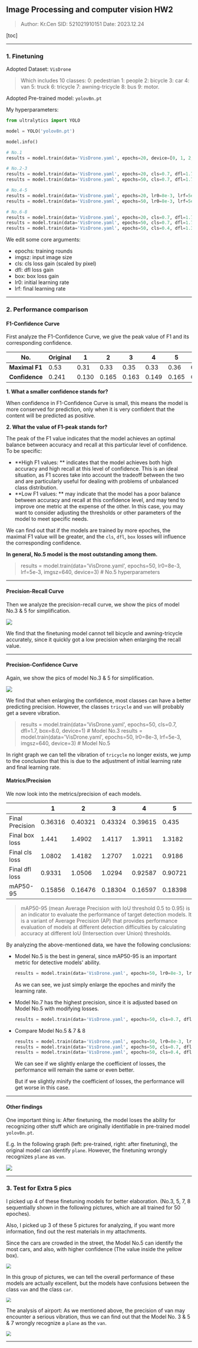 ## Image Processing and computer vision HW2

> Author: Kr.Cen
> SID: 521021910151
> Date: 2023.12.24

[toc]

---

### 1. Finetuning

Adopted Dataset: `VisDrone`

> Which includes 10 classes:   0: pedestrian  1: people  2: bicycle  3: car  4: van  5: truck  6: tricycle  7: awning-tricycle  8: bus  9: motor.

Adopted Pre-trained model: `yolov8n.pt`

My hyperparameters: 

~~~py
from ultralytics import YOLO

model = YOLO('yolov8n.pt')

model.info()

# No.1
results = model.train(data='VisDrone.yaml', epochs=20, device=[0, 1, 2, 3])

# No.2-3
results = model.train(data='VisDrone.yaml', epochs=20, cls=0.7, dfl=1.7, box=8.0, device=0)
results = model.train(data='VisDrone.yaml', epochs=50, cls=0.7, dfl=1.7, box=8.0, device=1)

# No.4-5
results = model.train(data='VisDrone.yaml', epochs=20, lr0=8e-3, lrf=5e-3, imgsz=640, device=2)
results = model.train(data='VisDrone.yaml', epochs=50, lr0=8e-3, lrf=5e-3, imgsz=640, device=3)

# No.6-8
results = model.train(data='VisDrone.yaml', epochs=20, cls=0.7, dfl=1.7, box=8.0, lr0=8e-3, lrf=5e-3, imgsz=640, device=0)
results = model.train(data='VisDrone.yaml', epochs=50, cls=0.7, dfl=1.7, box=8.0, lr0=8e-3, lrf=5e-3, imgsz=640, device=1)
results = model.train(data='VisDrone.yaml', epochs=50, cls=0.4, dfl=1.3, box=7.0, lr0=8e-3, lrf=5e-3, imgsz=640, device=0)
~~~

We edit some core arguments:

* epochs: training rounds
* imgsz: input image size
* cls: cls loss gain (scaled by pixel)
* dfl: dfl loss gain
* box: box loss gain
* lr0: initial learning rate
* lrf: final learning rate

---

### 2. Performance comparison

#### F1-Confidence Curve

First analyze the F1-Confidence Curve, we give the peak value of F1 and its corresponding confidence.

| No.            | Original | 1     | 2     | 3     | 4     | 5     | 6     | 7     | 8     |
| -------------- | -------- | ----- | ----- | ----- | ----- | ----- | ----- | ----- | ----- |
| **Maximal F1** | 0.53     | 0.31  | 0.33  | 0.35  | 0.33  | 0.36  | 0.33  | 0.36  | 0.35  |
| **Confidence** | 0.241    | 0.130 | 0.165 | 0.163 | 0.149 | 0.165 | 0.147 | 0.159 | 0.153 |

**1. What a smaller confidence stands for?**

When confidence in F1-Confidence Curve is small, this means the model is more conserved for prediction, only when it is very confident that the content will be predicted as positive.

**2. What the value of F1-peak stands for?**

The peak of the F1 value indicates that the model achieves an optimal balance between accuracy and recall at this particular level of confidence. To be specific:

- **High F1 values: ** indicates that the model achieves both high accuracy and high recall at this level of confidence. This is an ideal situation, as F1 scores take into account the tradeoff between the two and are particularly useful for dealing with problems of unbalanced class distribution.
- **Low F1 values: ** may indicate that the model has a poor balance between accuracy and recall at this confidence level, and may tend to improve one metric at the expense of the other. In this case, you may want to consider adjusting the thresholds or other parameters of the model to meet specific needs.

We can find out that if the models are trained by more epoches, the maximal F1 value will be greater, and the `cls`, `dfl`, `box` losses will influence the corresponding confidence.

**In general, No.5 model is the most outstanding among them.**

> results = model.train(data='VisDrone.yaml', epochs=50, lr0=8e-3, lrf=5e-3, imgsz=640, device=3) # No.5 hyperparameters

---

#### Precision-Recall Curve

Then we analyze the precision-recall curve, we show the pics of model No.3 & 5 for simplification.

![](PR-curve.jpg)

We find that the finetuning model cannot tell bicycle and awning-tricycle accurately, since it quickly got a low precision when enlarging the recall value.

---

#### Precision-Confidence Curve

Again, we show the pics of model No.3 & 5 for simplification.

![](./P-curve.jpg)

We find that when enlarging the confidence, most classes can have a better predicting precision. However, the classes `tricycle` and `van` will probably get a severe vibration.

> results = model.train(data='VisDrone.yaml', epochs=50, cls=0.7, dfl=1.7, box=8.0, device=1) # Model No.3
> results = model.train(data='VisDrone.yaml', epochs=50, lr0=8e-3, lrf=5e-3, imgsz=640, device=3) # Model No.5

In right graph we can tell the vibration of `tricycle` no longer exists, we jump to the conclusion that this is due to the adjustment of initial learning rate and final learning rate.

#### Matrics/Precision

We now look into the metrics/precision of each models.

|                 | 1 | 2 | 3 | 4 | 5 | 6       | 7       | 8       |
| --------------- | -------------- | -------------- | -------------- | -------------- | -------------- | ---- | ---- | ---- |
| Final Precision | 0.36316 | 0.40321 | 0.43324 | 0.39615 | 0.435 | 0.40973 | 0.43824 | 0.42333 |
| Final box loss | 1.441 | 1.4902 | 1.4117 | 1.3911 | 1.3182 | 1.49 | 1.4129 | 1.2284 |
| Final cls loss | 1.0802 | 1.4182 | 1.2707 | 1.0221 | 0.9186 | 1.4198 | 1.2703 | 0.73812 |
| Final dfl loss | 0.9331 | 1.0506 | 1.0294 | 0.92587 | 0.90721 | 1.0503 | 1.0298 | 0.7861 |
| mAP50-95 | 0.15856 | 0.16476 | 0.18304 | 0.16597 | 0.18398 | 0.16688 | 0.1813 | 0.18144 |

> mAP50-95 (mean Average Precision with IoU threshold 0.5 to 0.95) is an indicator to evaluate the performance of target detection models. It is a variant of Average Precision (AP) that provides performance evaluation of models at different detection difficulties by calculating accuracy at different IoU (Intersection over Union) thresholds.

By analyzing the above-mentioned data, we have the following conclusions:

* Model No.5 is the best in general, since mAP50-95 is an important metric for detective models' ability. 

  ~~~py
  results = model.train(data='VisDrone.yaml', epochs=50, lr0=8e-3, lrf=5e-3, imgsz=640, device=3) # Model No.5
  ~~~
  
  As we can see, we just simply enlarge the epoches and minify the learning rate.

* Model No.7 has the highest precision, since it is adjusted based on Model No.5 with modifying losses.

  ~~~py
  results = model.train(data='VisDrone.yaml', epochs=50, cls=0.7, dfl=1.7, box=8.0, lr0=8e-3, lrf=5e-3, imgsz=640, device=1) # Model No.7
  ~~~

* Compare Model No.5 & 7 & 8

  ~~~py
  results = model.train(data='VisDrone.yaml', epochs=50, lr0=8e-3, lrf=5e-3, imgsz=640, device=3) # Model No.5
  results = model.train(data='VisDrone.yaml', epochs=50, cls=0.7, dfl=1.7, box=8.0, lr0=8e-3, lrf=5e-3, imgsz=640, device=1) # Model No.7
  results = model.train(data='VisDrone.yaml', epochs=50, cls=0.4, dfl=1.3, box=7.0, lr0=8e-3, lrf=5e-3, imgsz=640, device=0) # Model No.8
  ~~~

  We can see if we slightly enlarge the coefficient of losses, the performance will remain the same or even better.

  But if we slightly minify the coefficient of losses, the performance will get worse in this case.

---

#### Other findings

One important thing is: After finetuning, the model loses the ability for recognizing other stuff which are originally identifiable in pre-trained model `yolov8n.pt`.

E.g. In the following graph (left: pre-trained, right: after finetuning), the original model can identify `plane`. However, the finetuning wrongly recognizes `plane` as `van`.

![](a.jpg)

---

### 3. Test for Extra 5 pics

I picked up 4 of these finetuning models for better elaboration. (No.3, 5, 7, 8 sequentially shown in the following pictures, which are all trained for 50 epoches).

Also, I picked up 3 of these 5 pictures for analyzing, if you want more information, find out the rest materials in my attachments.

Since the cars are crowded in the street, the Model No.5 can identify the most cars, and also, with higher confidence (The value inside the yellow box).

<img src="./predict1.jpg" style="zoom:80%;" />

In this group of pictures, we can tell the overall performance of these models are actually excellent, but the models have confusions between the class `van` and the class `car`.

<img src="./predict2.jpg" style="zoom:80%;" />

The analysis of airport: As we mentioned above, the precision of van may encounter a serious vibration, thus we can find out that the Model No. 3 & 5 & 7 wrongly recognize a `plane` as the `van`.

<img src="./predict3.jpg" style="zoom:80%;" />

---

